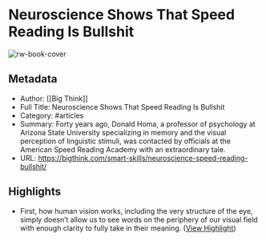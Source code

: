 # Neuroscience Shows That Speed Reading Is Bullshit

![rw-book-cover](https://bigthink.com/wp-content/uploads/2023/07/speedread.jpg?w=640)

## Metadata
- Author: [[Big Think]]
- Full Title: Neuroscience Shows That Speed Reading Is Bullshit
- Category: #articles
- Summary: Forty years ago, Donald Homa, a professor of psychology at Arizona State University specializing in memory and the visual perception of linguistic stimuli, was contacted by officials at the American Speed Reading Academy with an extraordinary tale.
- URL: https://bigthink.com/smart-skills/neuroscience-speed-reading-bullshit/

## Highlights
- First, how human vision works, including the very structure of the eye, simply doesn’t allow us to see words on the periphery of our visual field with enough clarity to fully take in their meaning. ([View Highlight](https://read.readwise.io/read/01h732db34c156n40a20mqh1bf))
